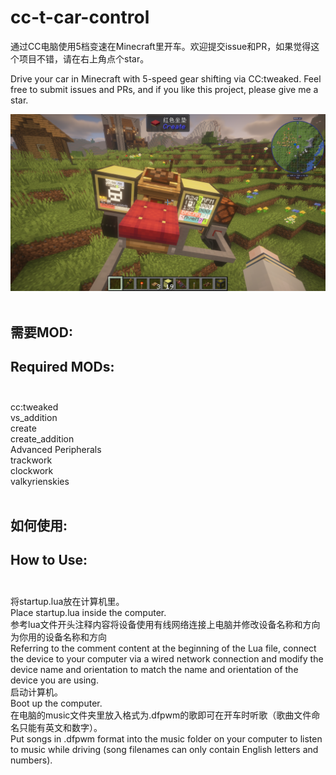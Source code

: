 # cc-t-car-control
通过CC电脑使用5档变速在Minecraft里开车。欢迎提交issue和PR，如果觉得这个项目不错，请在右上角点个star。<br>

Drive your car in Minecraft with 5-speed gear shifting via CC:tweaked. Feel free to submit issues and PRs, and if you like this project, please give me a star.<br>

![image](previews.png)<br><br>

## 需要MOD:<br>

## Required MODs:<br><br>

cc:tweaked<br>
vs_addition<br>
create<br>
create_addition<br>
Advanced Peripherals<br>
trackwork<br>
clockwork<br>
valkyrienskies<br><br>
## 如何使用:<br>

## How to Use:<br><br>

将startup.lua放在计算机里。<br>
Place startup.lua inside the computer.<br>
参考lua文件开头注释内容将设备使用有线网络连接上电脑并修改设备名称和方向为你用的设备名称和方向<br>
Referring to the comment content at the beginning of the Lua file, connect the device to your computer via a wired network connection and modify the device name and orientation to match the name and orientation of the device you are using.<br>
启动计算机。<br>
Boot up the computer.<br>
在电脑的music文件夹里放入格式为.dfpwm的歌即可在开车时听歌（歌曲文件命名只能有英文和数字）。<br>
Put songs in .dfpwm format into the music folder on your computer to listen to music while driving (song filenames can only contain English letters and numbers).<br>
